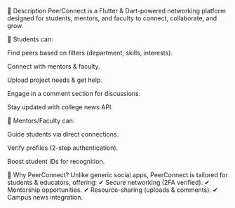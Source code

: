 📌 Description
PeerConnect is a Flutter & Dart-powered networking platform designed for students, mentors, and faculty to connect, collaborate, and grow.

🔹 Students can:

Find peers based on filters (department, skills, interests).

Connect with mentors & faculty.

Upload project needs & get help.

Engage in a comment section for discussions.

Stay updated with college news API.

🔹 Mentors/Faculty can:

Guide students via direct connections.

Verify profiles (2-step authentication).

Boost student IDs for recognition.

🔹 Why PeerConnect?
Unlike generic social apps, PeerConnect is tailored for students & educators, offering:
✔ Secure networking (2FA verified).
✔ Mentorship opportunities.
✔ Resource-sharing (uploads & comments).
✔ Campus news integration.
